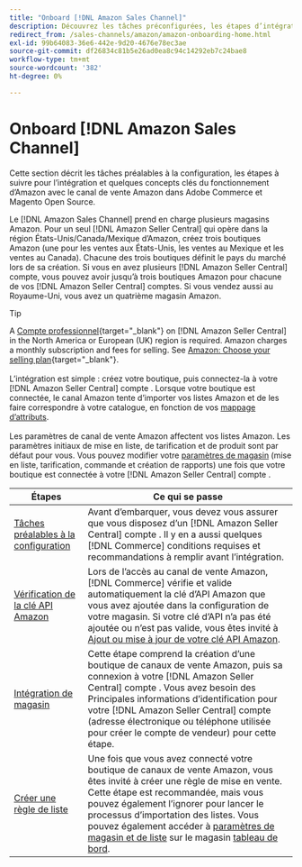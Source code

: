 ```yaml
---
title: "Onboard [!DNL Amazon Sales Channel]"
description: Découvrez les tâches préconfigurées, les étapes d’intégration et le fonctionnement d’Amazon avec Amazon Sales Channel dans Adobe Commerce et Magento Open Source.
redirect_from: /sales-channels/amazon/amazon-onboarding-home.html
exl-id: 99b64083-36e6-442e-9d20-4676e78ec3ae
source-git-commit: df26834c81b5e26ad0ea8c94c14292eb7c24bae8
workflow-type: tm+mt
source-wordcount: '382'
ht-degree: 0%

---
```


# Onboard [!DNL Amazon Sales Channel]

Cette section décrit les tâches préalables à la configuration, les étapes à suivre pour l’intégration et quelques concepts clés du fonctionnement d’Amazon avec le canal de vente Amazon dans Adobe Commerce et Magento Open Source.

Le [!DNL Amazon Sales Channel] prend en charge plusieurs magasins Amazon. Pour un seul [!DNL Amazon Seller Central] qui opère dans la région États-Unis/Canada/Mexique d’Amazon, créez trois boutiques Amazon (une pour les ventes aux États-Unis, les ventes au Mexique et les ventes au Canada). Chacune des trois boutiques définit le pays du marché lors de sa création. Si vous en avez plusieurs [!DNL Amazon Seller Central] compte, vous pouvez avoir jusqu’à trois boutiques Amazon pour chacune de vos [!DNL Amazon Seller Central] comptes. Si vous vendez aussi au Royaume-Uni, vous avez un quatrième magasin Amazon.

>[!TIP]
>
>A [Compte professionnel](https://sell.amazon.com/){target="_blank"} on [!DNL Amazon Seller Central] in the North America or European (UK) region is required. Amazon charges a monthly subscription and fees for selling. See [Amazon: Choose your selling plan](https://sell.amazon.com/pricing.html){target="_blank"}.<br><br>
>L’intégration est simple : créez votre boutique, puis connectez-la à votre [!DNL Amazon Seller Central] compte .
>Lorsque votre boutique est connectée, le canal Amazon tente d’importer vos listes Amazon et de les faire correspondre à votre catalogue, en fonction de vos [mappage d’attributs](./attributes-view.md).<br><br>
>Les paramètres de canal de vente Amazon affectent vos listes Amazon. Les paramètres initiaux de mise en liste, de tarification et de produit sont par défaut pour vous. Vous pouvez modifier votre [paramètres de magasin](./ob-store-review.md) (mise en liste, tarification, commande et création de rapports) une fois que votre boutique est connectée à votre [!DNL Amazon Seller Central] compte .

| Étapes | Ce qui se passe |
|--- |--- |
| [Tâches préalables à la configuration](./amazon-pre-setup-tasks.md) | Avant d’embarquer, vous devez vous assurer que vous disposez d’un [!DNL Amazon Seller Central] compte . Il y en a aussi quelques [!DNL Commerce] conditions requises et recommandations à remplir avant l’intégration. |
| [Vérification de la clé API Amazon](./amazon-verify-api-key.md) | Lors de l’accès au canal de vente Amazon, [!DNL Commerce] vérifie et valide automatiquement la clé d’API Amazon que vous avez ajoutée dans la configuration de votre magasin. Si votre clé d’API n’a pas été ajoutée ou n’est pas valide, vous êtes invité à [Ajout ou mise à jour de votre clé API Amazon](./amazon-verify-api-key.md). |
| [Intégration de magasin](./store-integration.md) | Cette étape comprend la création d’une boutique de canaux de vente Amazon, puis sa connexion à votre [!DNL Amazon Seller Central] compte . Vous avez besoin des Principales informations d’identification pour votre [!DNL Amazon Seller Central] compte (adresse électronique ou téléphone utilisée pour créer le compte de vendeur) pour cette étape. |
| [Créer une règle de liste](./ob-create-listing-rule.md) | Une fois que vous avez connecté votre boutique de canaux de vente Amazon, vous êtes invité à créer une règle de mise en vente. Cette étape est recommandée, mais vous pouvez également l’ignorer pour lancer le processus d’importation des listes. Vous pouvez également accéder à [paramètres de magasin et de liste](./ob-store-review.md) sur le magasin [tableau de bord](./amazon-store-dashboard.md). |
